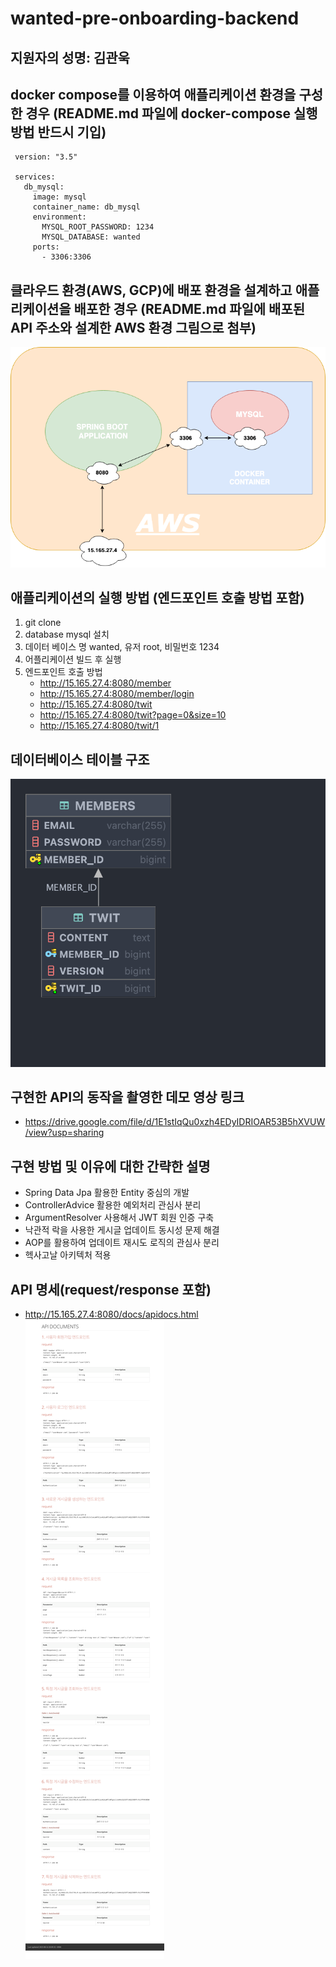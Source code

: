 # wanted-pre-onboarding-backend
## 지원자의 성명: 김관욱
## docker compose를 이용하여 애플리케이션 환경을 구성한 경우 (README.md 파일에 docker-compose 실행 방법 반드시 기입)
     version: "3.5"

     services:
       db_mysql:
         image: mysql
         container_name: db_mysql
         environment:
           MYSQL_ROOT_PASSWORD: 1234
           MYSQL_DATABASE: wanted
         ports:
           - 3306:3306
## 클라우드 환경(AWS, GCP)에 배포 환경을 설계하고 애플리케이션을 배포한 경우 (README.md 파일에 배포된 API 주소와 설계한 AWS 환경 그림으로 첨부)
  ![](./readme_asset/aws_arc.png)
## 애플리케이션의 실행 방법 (엔드포인트 호출 방법 포함)
  1. git clone
  2. database mysql 설치
  3. 데이터 베이스 명 wanted, 유저 root, 비밀번호 1234
  4. 어플리케이션 빌드 후 실행
  5. 엔드포인트 호출 방법
     - http://15.165.27.4:8080/member
     - http://15.165.27.4:8080/member/login
     - http://15.165.27.4:8080/twit
     - http://15.165.27.4:8080/twit?page=0&size=10
     - http://15.165.27.4:8080/twit/1
## 데이터베이스 테이블 구조
  ![](./readme_asset/wanted_erd.png)
## 구현한 API의 동작을 촬영한 데모 영상 링크
  - https://drive.google.com/file/d/1E1stIqQu0xzh4EDyIDRIOAR53B5hXVUW/view?usp=sharing
## 구현 방법 및 이유에 대한 간략한 설명
  - Spring Data Jpa 활용한 Entity 중심의 개발
  - ControllerAdvice 활용한 예외처리 관심사 분리
  - ArgumentResolver 사용해서 JWT 회원 인증 구축
  - 낙관적 락을 사용한 게시글 업데이트 동시성 문제 해결
  - AOP를 활용하여 업데이트 재시도 로직의 관심사 분리
  - 헥사고날 아키텍처 적용
## API 명세(request/response 포함)
- http://15.165.27.4:8080/docs/apidocs.html 
  ![](./readme_asset/_Users_gwanuk_Directory_wanted-pre-onboarding-backend_src_docs_asciidoc_apidocs.html.png)
